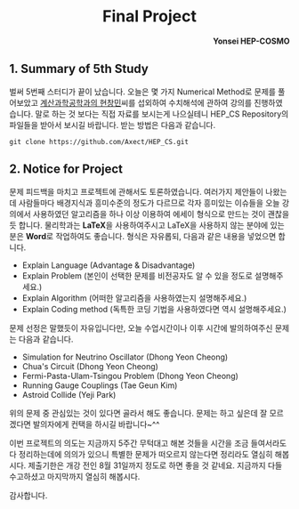 <h1 style="text-align:center">Final Project</h1>
<p style="text-align:right"><b>Yonsei HEP-COSMO</b></p>

## 1. Summary of 5th Study

벌써 5번째 스터디가 끝이 났습니다. 오늘은 몇 가지 Numerical Method로 문제를 풀어보았고 <u>계산과학공학과의 현창민</u>씨를 섭외하여 수치해석에 관하여 강의를 진행하였습니다. 말로 하는 것 보다는 직접 자료를 보시는게 나으실테니 HEP_CS Repository의 파일들을 받아서 보시길 바랍니다. 받는 방법은 다음과 같습니다.

``` git clone https://github.com/Axect/HEP_CS.git ```

## 2. Notice for Project

문제 피드백을 마치고 프로젝트에 관해서도 토론하였습니다. 여러가지 제안들이 나왔는데 사람들마다 배경지식과 흥미수준의 정도가 다르므로 각자 흥미있는 이슈들을 오늘 강의에서 사용하였던 알고리즘을 하나 이상 이용하여 에세이 형식으로 만드는 것이 괜찮을듯 합니다. 물리학과는 **LaTeX**을 사용하여주시고 LaTeX을 사용하지 않는 분야에 있는 분은 **Word**로 작업하여도 좋습니다. 형식은 자유롭되, 다음과 같은 내용을 넣었으면 합니다.

* Explain Language (Advantage & Disadvantage)
* Explain Problem (본인이 선택한 문제를 비전공자도 알 수 있을 정도로 설명해주세요.)
* Explain Algorithm (어떠한 알고리즘을 사용하였는지 설명해주세요.)
* Explain Coding method (독특한 코딩 기법을 사용하였다면 역시 설명해주세요.)

문제 선정은 말했듯이 자유입니다만, 오늘 수업시간이나 이후 시간에 발의하여주신 문제는 다음과 같습니다.

* Simulation for Neutrino Oscillator (Dhong Yeon Cheong)
* Chua's Circuit (Dhong Yeon Cheong)
* Fermi-Pasta-Ulam-Tsingou Problem (Dhong Yeon Cheong)
* Running Gauge Couplings (Tae Geun Kim)
* Astroid Collide (Yeji Park)

위의 문제 중 관심있는 것이 있다면 골라서 해도 좋습니다. 문제는 하고 싶은데 잘 모르겠다면 발의자에게 컨택을 하시길 바랍니다~^^

이번 프로젝트의 의도는 지금까지 5주간 무턱대고 해본 것들을 시간을 조금 들여서라도 다 정리하는데에 의의가 있으니 특별한 문제가 떠오르지 않는다면 정리라도 열심히 해봅시다. 제출기한은 개강 전인 8월 31일까지 정도로 하면 좋을 것 같네요. 지금까지 다들 수고하셨고 마지막까지 열심히 해봅시다.

감사합니다.